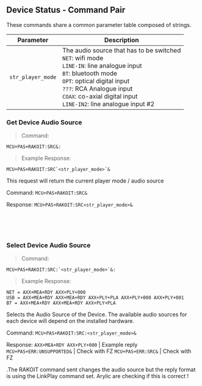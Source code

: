 ## Device Status - Command Pair

These commands share a common parameter table composed of strings.

Parameter | Description
---|---
`str_player_mode` | The audio source that has to be switched<br>`NET`: wifi mode<br>`LINE-IN`: line analogue input<br>`BT`: bluetooth mode<br>`OPT`: optical digital input<br>`???`: RCA Analogue input<br>`COAX`: co-axial digital input<br>`LINE-IN2`: line analogue input #2

### Get Device Audio Source
>Command:

```plaintext
MCU+PAS+RAKOIT:SRC&:
```

> Example Response:

```plaintext
MCU+PAS+RAKOIT:SRC`<str_player_mode>`&
```

This request will return the current player mode / audio source 

Command: `MCU+PAS+RAKOIT:SRC&`

Response: `MCU+PAS+RAKOIT:SRC<str_player_mode>&`

<br><br><br>
### Select Device Audio Source
>Command:

```plaintext
MCU+PAS+RAKOIT:SRC:`<str_player_mode>`&:
```

> Example Response:

```plaintext
NET = AXX+MEA+RDY AXX+PLY+000
USB = AXX+MEA+RDY AXX+MEA+RDY AXX+PLY+PLA AXX+PLY+000 AXX+PLY+001
BT = AXX+MEA+RDY AXX+MEA+RDY AXX+PLY+PLA
```

Selects the Audio Source of the Device. The available audio sources for each device will depend on the installed hardware. 

Command: `MCU+PAS+RAKOIT:SRC:<str_player_mode>&`

Response:
`AXX+MEA+RDY AXX+PLY+000` |  Example reply 
`MCU+PAS+ERR:UNSUPPORTED&` |  Check with FZ
`MCU+PAS+ERR:SRC&` | Check with FZ

<aside class="notice">
.The RAKOIT command sent changes the audio source but the reply format is using the LinkPlay command set.  Arylic are checking if this is correct ! 
</aside>

